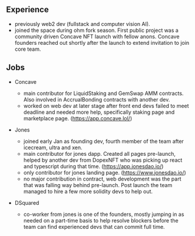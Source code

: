 ## Experience

- previously web2 dev (fullstack and computer vision AI).
- joined the space during ohm fork season. First public project was a community driven Concave NFT launch with fellow anons. Concave founders reached out shortly after the launch to extend invitation to join core team.

## Jobs

- Concave

  - main contributor for LiquidStaking and GemSwap AMM contracts. Also involved in AccrualBonding contracts with another dev.
  - worked on web dev at later stage after front end devs failed to meet deadline and needed more help, specifically staking page and marketplace page. (https://app.concave.lol/)

- Jones

  - joined early Jan as founding dev, fourth member of the team after icecream, ultra and xen.
  - main contributor for jones dapp. Created all pages pre-launch, helped by another dev from DopexNFT who was picking up react and typescript during that time. (https://app.jonesdao.io/)
  - only contributor for jones landing page. (https://www.jonesdao.io/)
  - no major contribution in contract, web development was the part that was falling way behind pre-launch. Post launch the team managed to hire a few more solidity devs to help out.

- DSquared
  - co-worker from jones is one of the founders, mostly jumping in as needed on a part-time basis to help resolve blockers before the team can find experienced devs that can commit full time.
